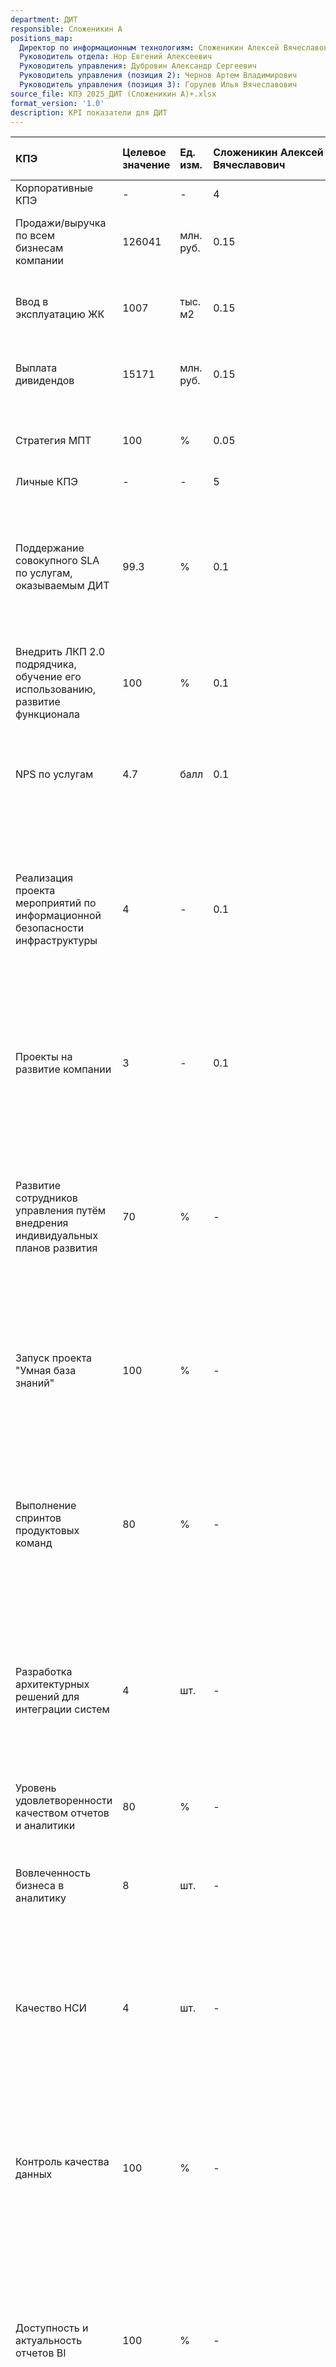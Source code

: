 ```yaml
---
department: ДИТ
responsible: Сложеникин А
positions_map:
  Директор по информационным технологиям: Сложеникин Алексей Вячеславович
  Руководитель отдела: Нор Евгений Алексеевич
  Руководитель управления: Дубровин Александр Сергеевич
  Руководитель управления (позиция 2): Чернов Артем Владимирович
  Руководитель управления (позиция 3): Горулев Илья Вячеславович
source_file: КПЭ 2025_ДИТ (Сложеникин А)+.xlsx
format_version: '1.0'
description: KPI показатели для ДИТ
---
```


| КПЭ | Целевое значение | Ед. изм. | Сложеникин Алексей Вячеславович | Нор Евгений Алексеевич | Дубровин Александр Сергеевич | Чернов Артем Владимирович | Горулев Илья Вячеславович | Тип показателя | Min значение | Max значение | Мотодика | Источник информации | Факт | Исполнение |
| :--- | :--- | :--- | :--- | :--- | :--- | :--- | :--- | :--- | :--- | :--- | :--- | :--- | :--- | :--- |
| Корпоративные КПЭ | - | - | 4 | 1 | 1 | 1 | 1 | - | - | - | - | - | - | - |
| Продажи/выручка по всем <br>бизнесам компании | 126041 | млн. руб. | 0.15 | 0.3 | 0.3 | 0.3 | 0.3 | На увеличение, чем блольше, тем лучше | - | - | - | - | - | - |
| Ввод в эксплуатацию ЖК | 1007 | тыс. м2 | 0.15 | - | - | - | - | На увеличение, чем блольше, тем лучше | - | - | - | - | - | - |
| Выплата дивидендов | 15171 | млн. руб. | 0.15 | - | - | - | - | На увеличение, чем блольше, тем лучше | - | - | - | - | - | - |
| Стратегия МПТ | 100 | % | 0.05 | - | - | - | - | На увеличение, чем блольше, тем лучше | - | - | - | - | - | - |
| Личные КПЭ | - | - | 5 | 6 | 6 | 5 | 5 | - | - | - | - | - | - | - |
| Поддержание совокупного SLA по услугам, оказываемым ДИТ | 99.3 | % | 0.1 | - | 0.15 | 0.15 | - | На увеличение, чем блольше, тем лучше | 99.1 | 99.99 | SLA = (ВДп-ВРЗ)/ВДп, <br>ВРЗ - время решения заявок с типом инцидент, запрос на обслуживание,<br>ВДп - Время доступности (план) = количество пользо... | Отчет BI | - | - |
| Внедрить ЛКП 2.0 подрядчика, обучение его использованию, развитие функционала | 100 | % | 0.1 | - | - | - | - | На увеличение, чем блольше, тем лучше | 92 | 99 | ЛПК 2.0 внедрен, сотрудники обучены его использованию | Подтверждение ОД | - | - |
| NPS по услугам | 4.7 | балл | 0.1 | - | - | - | - | На увеличение, чем блольше, тем лучше | 4.4 | 5 | Средняя оценка по всем оцененным заявкам за период<br>4,4 - 80%<br>4,7 - 100%<br>4,9 - 120% | Отчет BI | - | - |
| Реализация проекта мероприятий по информационной безопасности инфраструктуры | 4 | - | 0.1 | - | 0.1 | - | - | На увеличение, чем блольше, тем лучше | 2 проекта | проекты из плана - 100% дополнительные - свыше 100% | DRaaS: репликация выбранного списка сервисов в облако<br>SIEM: связка выбранных ИБ инструментов в единую систему SIEM<br>SSO - аутентификация массо... | Оценка руководителя | - | - |
| Проекты на развитие компании | 3 | - | 0.1 | - | - | - | - | На увеличение, чем блольше, тем лучше | 2 проекта | проекты из плана - 100% дополнительные - свыше 100% | 1. Реализовать все необходимые сервисы и функции в новом офисе<br>2. Внедрить стандарт рабочего места - единый набор оборудования по категориям пол... | Оценка руководителя | - | - |
| Развитие сотрудников управления путём внедрения индивидуальных планов развития | 70 | % | - | - | - | 0.1 | - | На увеличение, чем блольше, тем лучше | 50 | 100 | КПЭ = (количество сотрудников управления, полностью выполнивших мероприятия в соответствии с индивидуальным планом развития / общее количество сотр... | Индивидуальные планы развития сотрудников в пространстве https://wiki.a101.ru/pages/viewpage.action?pageId=360513 | - | - |
| Запуск проекта "Умная база знаний" | 100 | % | - | - | - | 0.15 | - | На увеличение, чем блольше, тем лучше | - | Выполнено | Предполагается, что проект будет запущен для баз знаний "Колл-центр" и "Техподдержка"<br>Категории выполнения цели:<br>- Частично соответствует ожи... | Подтверждения заказчиков | - | - |
| Выполнение спринтов продуктовых команд | 80 | % | - | - | - | 0.15 | - | На увеличение, чем блольше, тем лучше | 60 | 100 | КПЭ = (Количество спринтов с выполнением 80% задач и выше / Общее количество спринтов) * 100 % . <br>В расчет КПЭ входят спринты начиная с 1 апреля... | Отчеты по спринтам в https://jira.a101.ru | - | - |
| Разработка архитектурных решений для интеграции систем | 4 | шт. | - | - | - | 0.15 | - | На увеличение, чем блольше, тем лучше | 2 | 6 | КПЭ = (количество успешно реализованных архитектурных решений / общее количество запланированных архитектурных решений) * 100%.<br>В план входят сл... | Схемы архитектурных решений в пространстве https://wiki.a101.ru/pages/viewpage.action?pageId=11444974 | - | - |
| Уровень удовлетворенности качеством отчетов и аналитики | 80 | % | - | 0.1 | - | - | - | На увеличение, чем блольше, тем лучше | 60 | 90 | Определяется по результатам опроса пользователей минимум | Подтверждения заказчиков | - | - |
| Вовлеченность бизнеса в аналитику | 8 | шт. | - | 0.1 | - | - | - | На увеличение, чем блольше, тем лучше | 6 | 10 | Количество используемых отчетов, которые опубликованы сотрудниками не группы анализа данных | отчет по статистике использования BI | - | - |
| Качество НСИ | 4 | шт. | - | 0.15 | - | - | - | На увеличение, чем блольше, тем лучше | 4 | 5 | Определены правила ведения и обмена данными между корпоративными системами для основных справочников (объекты строительства, проекты, контрагенты, ... | Подтверждения заказчиков | - | - |
| Контроль качества данных | 100 | % | - | 0.1 | - | - | - | На увеличение, чем блольше, тем лучше | Не выполнено | Выполнено | Контроль осуществляется за качеством данных,<br>которые используются для построения отчетов ОУД, а так же НСИ<br><br>- Превышает ожидания: доменные... | Подтверждения заказчиков | - | - |
| Доступность и актуальность отчетов BI | 100 | % | - | 0.1 | - | - | - | На увеличение, чем блольше, тем лучше | - | - | Создание механизма контроля своевременной подготовки отчетности. Своевременность отработки тикетов в соответствие с SLA.<br>КПЭ определяется по SLA | Jire, система мониторинга | - | - |
| Уровень описания корпоративных данных | 100 | % | - | 0.15 | - | - | - | На увеличение, чем блольше, тем лучше | Не выполнено | Выполнено | Описание доменным данным,<br>которые используются для построения отчетов ОУД, а так же НСИ<br><br>- Превышает ожидания: описаны все метрики и показ... | Подтверждения заказчиков | - | - |
| Стабильность сети в удаленных офисах: офисы продаж, офисы заселения, офисы компании. За исключением Штабов строительства | 98 | % | - | - | 0.1 | - | - | На увеличение, чем блольше, тем лучше | 0.97 | 0.99 | SLA: Время доступности сети во всех офисах ОП/ОЗ/ОФ/ГО<br>98% Uptime в рабочее время с 8:00 до 21:00.<br><br>97% - 80%<br>98% - 100%<br>99% - 120% | Система мониторинга/отчет BI/чат доступности сети Whatsapp | - | - |
| Мониторинг всей инфраструктуры: сервера, ВМ, СУБД, APP, K8s, Кластера, Веб-сервисы, сеть <br>Модернизация существующей системы мониторинга для обес... | 94 | % | - | - | 0.1 | - | - | На увеличение, чем блольше, тем лучше | 0.9 | 1 | 1. Модернизация и построение системы мониторинга для обеспечения проактивной реакции на возможные проблемы в ИТ инфраструктуре. <br>2. Отслеживание... | Сравнение активов atracker и системы мониторинга | - | - |
| Стабилизация VDI | 98 | % | - | - | 0.15 | - | - | На увеличение, чем блольше, тем лучше | 0.97 | 1 | SLA: Снижение кол-во инцидентов, связанных с недоступностью сервиса, <br><br>97% - 80%<br>98% - 100%<br>99,3% - 120% | Отчет BI/система мониторинга | - | - |
| ITAM + CMDB | 90 | % | - | - | 0.1 | - | - | На увеличение, чем блольше, тем лучше | 0.8 | 1 | ITAM: Внедрение и отладка процесса учёта активов, инвентаризация существующих активов<br>CMDB: Актуализация данных в системе. Вся техника действующ... | Сравнение активов atracker/договоров 1С/активов 1С | - | - |
| Введение в эксплуатацию системы Умное здание + Мобильное приложение | 100 | % | - | - | - | - | 0.25 | На увеличение, чем блольше, тем лучше | 80 | 100 | Мобильное приложение - 25%<br>СКУД+Паркинг - 20%<br>Освещение - 15%<br>Климат - 20%<br>BMS - 20% | Интегрированнные, функционирующие системы | - | - |
| UnitPass стабильность передачи трафика | 95 | % | - | - | - | - | 0.1 | На увеличение, чем блольше, тем лучше | 93 | 99 | Анализ сетевой доступности сервиса, контроллеров СКУД<br><br>94% - 80%<br>95% - 100%<br>96% - 110%<br>97% - 120% | Мониторинг KUMA / http://94.103.92.208:3001/ | - | - |
| UnitPass учет персонала | 97 | % | - | - | - | - | 0.15 | На увеличение, чем блольше, тем лучше | 96 | 99 | Эфф = (Общ.проходы-ЖурФП)/Общ.проход<br>Общ.проходы - общее количество проходов по зоне контроля<br>ЖУИ - журнал учета персонала СБ (ручной проход)... | Отчет UP, Журнал учета инцидентов - СБ | - | - |
| Внедрение системы учета автотранспорта на площадках строительства | 10 | шт. | - | - | - | - | 0.1 | На увеличение, чем блольше, тем лучше | 8 | 20 | Введенные в эксплуатацию точки контроля доступа, интегрированные в единый контур<br>80% - 8<br>100% - 10<br>110% - 15<br>120% - 20 | Сервер, мониторинг | - | - |
| Ликвидация ООО Юнит | 100 | % | - | - | - | - | 0.1 | На увеличение, чем блольше, тем лучше | - | Выполнено | ООО Юнит ликвидировано, внесена запись в ЕГРЮЛ | ЕГРЮЛ | - | - |
| Итого вес | - | - | 0.9999999999999999 | 1 | 0.9999999999999999 | 1 | 1 | - | - | - | - | - | - | - |
